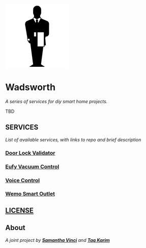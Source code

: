 ![butler](https://github.com/Svinci131/wadsworth/blob/master/assets/butler.png?raw=true)

# Wadsworth

*A series of services for diy smart home projects.*

TBD

## SERVICES

*List of available services, with links to repo and brief description*

### [Door Lock Validator]()

### [Eufy Vacuum Control]()

### [Voice Control]()

### [Wemo Smart Outlet]()

## [LICENSE](https://github.com/Svinci131/wadsworth/blob/master/LICENSE)

## About
*A joint project by **[Samantha Vinci](http://samanthavinci.com)** and **[Taq Karim](https://github.com/mottaquikarim)***

